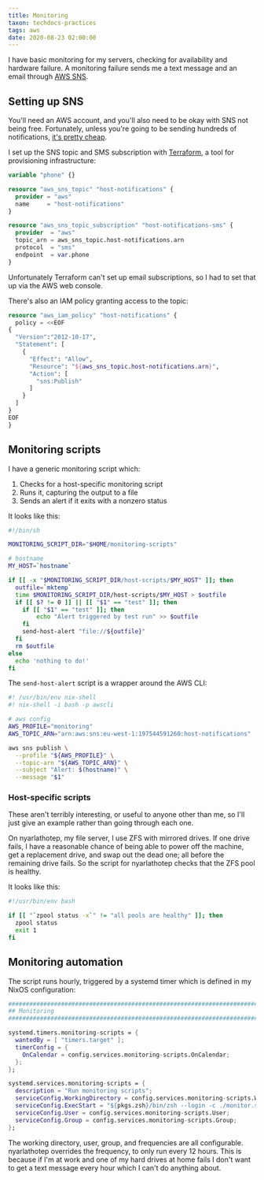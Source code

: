 ```yaml
---
title: Monitoring
taxon: techdocs-practices
tags: aws
date: 2020-08-23 02:00:00
---
```


I have basic monitoring for my servers, checking for availability and
hardware failure.  A monitoring failure sends me a text message and an
email through [AWS SNS][].

[AWS SNS]: https://aws.amazon.com/sns/

Setting up SNS
--------------

You'll need an AWS account, and you'll also need to be okay with SNS
not being free.  Fortunately, unless you're going to be sending
hundreds of notifications, [it's pretty cheap][].

I set up the SNS topic and SMS subscription with [Terraform][], a tool
for provisioning infrastructure:

```terraform
variable "phone" {}

resource "aws_sns_topic" "host-notifications" {
  provider = "aws"
  name     = "host-notifications"
}

resource "aws_sns_topic_subscription" "host-notifications-sms" {
  provider  = "aws"
  topic_arn = aws_sns_topic.host-notifications.arn
  protocol  = "sms"
  endpoint  = var.phone
}
```

Unfortunately Terraform can't set up email subscriptions, so I had to
set that up via the AWS web console.

There's also an IAM policy granting access to the topic:

```terraform
resource "aws_iam_policy" "host-notifications" {
  policy = <<EOF
{
  "Version":"2012-10-17",
  "Statement": [
    {
      "Effect": "Allow",
      "Resource": "${aws_sns_topic.host-notifications.arn}",
      "Action": [
        "sns:Publish"
      ]
    }
  ]
}
EOF
}
```

[it's pretty cheap]: https://aws.amazon.com/sns/pricing/
[Terraform]: https://www.terraform.io/


Monitoring scripts
------------------

I have a generic monitoring script which:

1. Checks for a host-specific monitoring script
2. Runs it, capturing the output to a file
3. Sends an alert if it exits with a nonzero status

It looks like this:

```bash
#!/bin/sh

MONITORING_SCRIPT_DIR="$HOME/monitoring-scripts"

# hostname
MY_HOST=`hostname`

if [[ -x "$MONITORING_SCRIPT_DIR/host-scripts/$MY_HOST" ]]; then
  outfile=`mktemp`
  time $MONITORING_SCRIPT_DIR/host-scripts/$MY_HOST > $outfile
  if [[ $? != 0 ]] || [[ "$1" == "test" ]]; then
    if [[ "$1" == "test" ]]; then
        echo "Alert triggered by test run" >> $outfile
    fi
    send-host-alert "file://${outfile}"
  fi
  rm $outfile
else
  echo 'nothing to do!'
fi
```

The `send-host-alert` script is a wrapper around the AWS CLI:

```bash
#! /usr/bin/env nix-shell
#! nix-shell -i bash -p awscli

# aws config
AWS_PROFILE="monitoring"
AWS_TOPIC_ARN="arn:aws:sns:eu-west-1:197544591260:host-notifications"

aws sns publish \
  --profile "${AWS_PROFILE}" \
  --topic-arn "${AWS_TOPIC_ARN}" \
  --subject "Alert: $(hostname)" \
  --message "$1"
```

### Host-specific scripts

These aren't terribly interesting, or useful to anyone other than me,
so I'll just give an example rather than going through each one.

On nyarlathotep, my file server, I use ZFS with mirrored drives. If
one drive fails, I have a reasonable chance of being able to power off
the machine, get a replacement drive, and swap out the dead one; all
before the remaining drive fails.  So the script for nyarlathotep
checks that the ZFS pool is healthy.

It looks like this:

```bash
#!/usr/bin/env bash

if [[ "`zpool status -x`" != "all pools are healthy" ]]; then
  zpool status
  exit 1
fi
```


Monitoring automation
---------------------

The script runs hourly, triggered by a systemd timer which is defined
in my NixOS configuration:

```nix
#############################################################################
## Monitoring
#############################################################################

systemd.timers.monitoring-scripts = {
  wantedBy = [ "timers.target" ];
  timerConfig = {
    OnCalendar = config.services.monitoring-scripts.OnCalendar;
  };
};

systemd.services.monitoring-scripts = {
  description = "Run monitoring scripts";
  serviceConfig.WorkingDirectory = config.services.monitoring-scripts.WorkingDirectory;
  serviceConfig.ExecStart = "${pkgs.zsh}/bin/zsh --login -c ./monitor.sh";
  serviceConfig.User = config.services.monitoring-scripts.User;
  serviceConfig.Group = config.services.monitoring-scripts.Group;
};
```

The working directory, user, group, and frequencies are all
configurable.  nyarlathotep overrides the frequency, to only run every
12 hours.  This is because if I'm at work and one of my hard drives at
home fails I don't want to get a text message every hour which I can't
do anything about.
